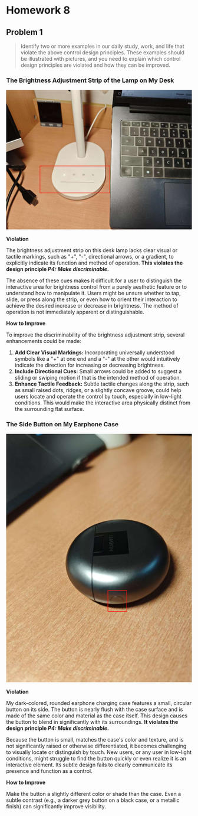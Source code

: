 # Homework 8

## Problem 1

> Identify two or more examples in our daily study, work, and life that violate the above control design principles. These examples should be illustrated with pictures, and you need to explain which control design principles are violated and how they can be improved.

### The Brightness Adjustment Strip of the Lamp on My Desk

![lamp](./assets/lamp.png)

**Violation**

The brightness adjustment strip on this desk lamp lacks clear visual or tactile markings, such as "+", "-", directional arrows, or a gradient, to explicitly indicate its function and method of operation. **This violates the design principle *P4: Make discriminable*.**

The absence of these cues makes it difficult for a user to distinguish the interactive area for brightness control from a purely aesthetic feature or to understand how to manipulate it. Users might be unsure whether to tap, slide, or press along the strip, or even how to orient their interaction to achieve the desired increase or decrease in brightness. The method of operation is not immediately apparent or distinguishable.

**How to Improve**

To improve the discriminability of the brightness adjustment strip, several enhancements could be made:

1. **Add Clear Visual Markings:** Incorporating universally understood symbols like a "+" at one end and a "-" at the other would intuitively indicate the direction for increasing or decreasing brightness.
2. **Include Directional Cues:** Small arrows could be added to suggest a sliding or swiping motion if that is the intended method of operation.
3. **Enhance Tactile Feedback:** Subtle tactile changes along the strip, such as small raised dots, ridges, or a slightly concave groove, could help users locate and operate the control by touch, especially in low-light conditions. This would make the interactive area physically distinct from the surrounding flat surface.

### The Side Button on My Earphone Case

![case](./assets/case.png)

**Violation**

My dark-colored, rounded earphone charging case features a small, circular button on its side. The button is nearly flush with the case surface and is made of the same color and material as the case itself. This design causes the button to blend in significantly with its surroundings. **It violates the design principle *P4: Make discriminable*.**

Because the button is small, matches the case's color and texture, and is not significantly raised or otherwise differentiated, it becomes challenging to visually locate or distinguish by touch. New users, or any user in low-light conditions, might struggle to find the button quickly or even realize it is an interactive element. Its subtle design fails to clearly communicate its presence and function as a control.

**How to Improve**

Make the button a slightly different color or shade than the case. Even a subtle contrast (e.g., a darker grey button on a black case, or a metallic finish) can significantly improve visibility.
